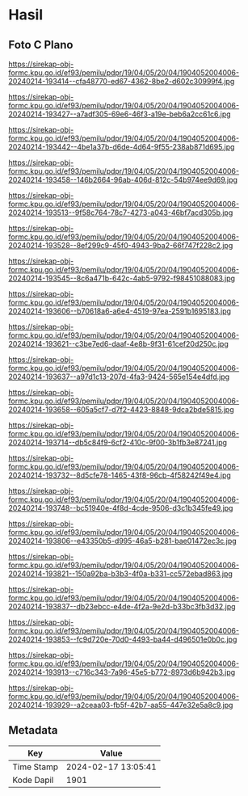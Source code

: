 # Hasil

## Foto C Plano

https://sirekap-obj-formc.kpu.go.id/ef93/pemilu/pdpr/19/04/05/20/04/1904052004006-20240214-193414--cfa48770-ed67-4362-8be2-d602c30999f4.jpg

https://sirekap-obj-formc.kpu.go.id/ef93/pemilu/pdpr/19/04/05/20/04/1904052004006-20240214-193427--a7adf305-69e6-46f3-a19e-beb6a2cc61c6.jpg

https://sirekap-obj-formc.kpu.go.id/ef93/pemilu/pdpr/19/04/05/20/04/1904052004006-20240214-193442--4be1a37b-d6de-4d64-9f55-238ab871d695.jpg

https://sirekap-obj-formc.kpu.go.id/ef93/pemilu/pdpr/19/04/05/20/04/1904052004006-20240214-193458--146b2664-96ab-406d-812c-54b974ee9d69.jpg

https://sirekap-obj-formc.kpu.go.id/ef93/pemilu/pdpr/19/04/05/20/04/1904052004006-20240214-193513--9f58c764-78c7-4273-a043-46bf7acd305b.jpg

https://sirekap-obj-formc.kpu.go.id/ef93/pemilu/pdpr/19/04/05/20/04/1904052004006-20240214-193528--8ef299c9-45f0-4943-9ba2-66f747f228c2.jpg

https://sirekap-obj-formc.kpu.go.id/ef93/pemilu/pdpr/19/04/05/20/04/1904052004006-20240214-193545--8c6a471b-642c-4ab5-9792-f98451088083.jpg

https://sirekap-obj-formc.kpu.go.id/ef93/pemilu/pdpr/19/04/05/20/04/1904052004006-20240214-193606--b70618a6-a6e4-4519-97ea-2591b1695183.jpg

https://sirekap-obj-formc.kpu.go.id/ef93/pemilu/pdpr/19/04/05/20/04/1904052004006-20240214-193621--c3be7ed6-daaf-4e8b-9f31-61cef20d250c.jpg

https://sirekap-obj-formc.kpu.go.id/ef93/pemilu/pdpr/19/04/05/20/04/1904052004006-20240214-193637--a97d1c13-207d-4fa3-9424-565e154e4dfd.jpg

https://sirekap-obj-formc.kpu.go.id/ef93/pemilu/pdpr/19/04/05/20/04/1904052004006-20240214-193658--605a5cf7-d7f2-4423-8848-9dca2bde5815.jpg

https://sirekap-obj-formc.kpu.go.id/ef93/pemilu/pdpr/19/04/05/20/04/1904052004006-20240214-193714--db5c84f9-6cf2-410c-9f00-3b1fb3e87241.jpg

https://sirekap-obj-formc.kpu.go.id/ef93/pemilu/pdpr/19/04/05/20/04/1904052004006-20240214-193732--8d5cfe78-1465-43f8-96cb-4f58242f49e4.jpg

https://sirekap-obj-formc.kpu.go.id/ef93/pemilu/pdpr/19/04/05/20/04/1904052004006-20240214-193748--bc51940e-4f8d-4cde-9506-d3c1b345fe49.jpg

https://sirekap-obj-formc.kpu.go.id/ef93/pemilu/pdpr/19/04/05/20/04/1904052004006-20240214-193806--e43350b5-d995-46a5-b281-bae01472ec3c.jpg

https://sirekap-obj-formc.kpu.go.id/ef93/pemilu/pdpr/19/04/05/20/04/1904052004006-20240214-193821--150a92ba-b3b3-4f0a-b331-cc572ebad863.jpg

https://sirekap-obj-formc.kpu.go.id/ef93/pemilu/pdpr/19/04/05/20/04/1904052004006-20240214-193837--db23ebcc-e4de-4f2a-9e2d-b33bc3fb3d32.jpg

https://sirekap-obj-formc.kpu.go.id/ef93/pemilu/pdpr/19/04/05/20/04/1904052004006-20240214-193853--fc9d720e-70d0-4493-ba44-d496501e0b0c.jpg

https://sirekap-obj-formc.kpu.go.id/ef93/pemilu/pdpr/19/04/05/20/04/1904052004006-20240214-193913--c716c343-7a96-45e5-b772-8973d6b942b3.jpg

https://sirekap-obj-formc.kpu.go.id/ef93/pemilu/pdpr/19/04/05/20/04/1904052004006-20240214-193929--a2ceaa03-fb5f-42b7-aa55-447e32e5a8c9.jpg


## Metadata

| Key        | Value               |
| ---------- | ------------------- |
| Time Stamp | 2024-02-17 13:05:41 |
| Kode Dapil | 1901                |




